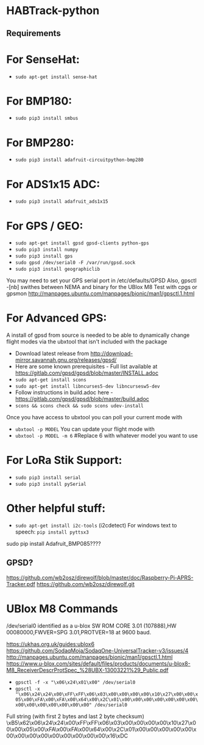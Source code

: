 # HABTrack-python

## Requirements 

# For SenseHat:
* `sudo apt-get install sense-hat`

# For BMP180:
* `sudo pip3 install smbus`

# For BMP280:
* `sudo pip3 install adafruit-circuitpython-bmp280`

# For ADS1x15 ADC:
* `sudo pip3 install adafruit_ads1x15`

# For GPS / GEO:
* `sudo apt-get install gpsd gpsd-clients python-gps`
* `sudo pip3 install numpy`
* `sudo pip3 install gps`
* `sudo gpsd /dev/serial0 -F /var/run/gpsd.sock`
* `sudo pip3 install geographiclib`

You may need to set your GPS serial port in /etc/defaults/GPSD
Also, gpsctl -[nb] swithes between NEMA and binary for the UBlox M8
Test with cpgs or gpsmon
http://manpages.ubuntu.com/manpages/bionic/man1/gpsctl.1.html

# For Advanced GPS:
A install of gpsd from source is needed to be able to dynamically change flight modes via the ubxtool that isn't included with the package
* Download latest release from http://download-mirror.savannah.gnu.org/releases/gpsd/
* Here are some known prerequisites - Full list available at https://gitlab.com/gpsd/gpsd/blob/master/INSTALL.adoc
* `sudo apt-get install scons`
* `sudo apt-get install libncurses5-dev libncursesw5-dev`
* Follow instructions in build.adoc here - https://gitlab.com/gpsd/gpsd/blob/master/build.adoc
* `scons && scons check && sudo scons udev-install`

Once you have access to ubxtool you can poll your current mode with
* `ubxtool -p MODEL`
You can update your flight mode with 
* `ubxtool -p MODEL -m 6` #Replace 6 with whatever model you want to use

# For LoRa Stik Support:
* `sudo pip3 install serial`
* `sudo pip3 install pySerial`

# Other helpful stuff:
* `sudo apt-get install i2c-tools`  (i2cdetect)
For windows text to speech:  `pip install pyttsx3`

sudo pip install Adafruit_BMP085????

## GPSD?
https://github.com/wb2osz/direwolf/blob/master/doc/Raspberry-Pi-APRS-Tracker.pdf
https://github.com/wb2osz/direwolf.git


# UBlox M8 Commands
/dev/serial0 identified as a u-blox SW ROM CORE 3.01 (107888),HW 00080000,FWVER=SPG 3.01,PROTVER=18 at 9600 baud.

https://ukhas.org.uk/guides:ublox6
https://github.com/SodaqMoja/SodaqOne-UniversalTracker-v3/issues/4
http://manpages.ubuntu.com/manpages/bionic/man1/gpsctl.1.html
https://www.u-blox.com/sites/default/files/products/documents/u-blox8-M8_ReceiverDescrProtSpec_%28UBX-13003221%29_Public.pdf

* `gpsctl -f -x "\x06\x24\x01\x00" /dev/serial0`
* `gpsctl -x "\x06\x24\x24\x00\xFF\xFF\x06\x03\x00\x00\x00\x00\x10\x27\x00\x00\x05\x00\xFA\x00\xFA\x00\x64\x00\x2C\x01\x00\x00\x00\x00\x00\x00\x00\x00\x00\x00\x00\x00\x00\x00" /dev/serial0`

Full string (with first 2 bytes and last 2 byte checksum)
\xB5\x62\x06\x24\x24\x00\xFF\xFF\x06\x03\x00\x00\x00\x00\x10\x27\x00\x00\x05\x00\xFA\x00\xFA\x00\x64\x00\x2C\x01\x00\x00\x00\x00\x00\x00\x00\x00\x00\x00\x00\x00\x00\x00\x16\xDC